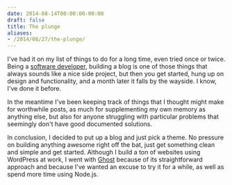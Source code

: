 ```yaml
---
date: 2014-08-14T00:00:00-00:00
draft: false
title: The plunge
aliases:
- /2014/08/27/the-plunge/
---
```


I've had it on my list of things to do for a long time, even tried once or twice. Being a [software developer](http://flinthillsdesign.com), building a blog is one of those things that always sounds like a nice side project, but then you get started, hung up on design and functionality, and a month later it falls by the wayside. I know, I've done it before.

In the meantime I've been keeping track of things that I thought might make for worthwhile posts, as much for supplementing my own memory as anything else, but also for anyone struggling with particular problems that seemingly don't have good documented solutions.

In conclusion, I decided to put up a blog and just pick a theme. No pressure on building anything awesome right off the bat, just get something clean and simple and get started. Although I build a ton of websites using WordPress at work, I went with [Ghost](https://ghost.org) because of its straightforward approach and because I've wanted an excuse to try it for a while, as well as spend more time using Node.js.
